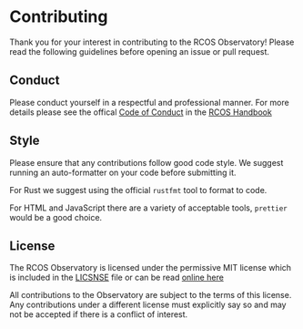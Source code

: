 # Contributing

Thank you for your interest in contributing to the RCOS Observatory!
Please read the following guidelines before opening an issue or
pull request.

## Conduct

Please conduct yourself in a respectful and professional manner.
For more details please see the offical
[Code of Conduct](https://handbook.rcos.io/#/community/CODE_OF_CONDUCT)
in the [RCOS Handbook](https://handbook.rcos.io)

## Style

Please ensure that any contributions follow good code style.
We suggest running an auto-formatter on your code before submitting it.

For Rust we suggest using the official `rustfmt` tool to format to code.

For HTML and JavaScript there are a variety of acceptable tools, `prettier`
would be a good choice.

## License

The RCOS Observatory is licensed under the permissive MIT license
which is included in the [LICSNSE](./LICENSE) file or can be read
[online here](https://opensource.org/licenses/MIT)

All contributions to the Observatory are subject to the terms of this
license. Any contributions under a different license must explicitly
say so and may not be accepted if there is a conflict of interest.
